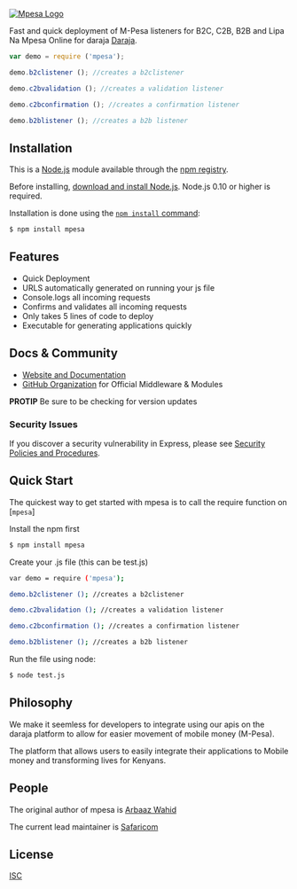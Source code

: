 [![Mpesa Logo](https://tech-ish.com/wp-content/uploads/2014/09/Mpesa-Logo.jpeg)](http://www.safaricom.co.ke)

  Fast and quick deployment of M-Pesa listeners for B2C, C2B, B2B and Lipa Na Mpesa Online for daraja [Daraja](http://developer.safaricom.co.ke).


```js
var demo = require ('mpesa');

demo.b2clistener (); //creates a b2clistener

demo.c2bvalidation (); //creates a validation listener

demo.c2bconfirmation (); //creates a confirmation listener

demo.b2blistener (); //creates a b2b listener


```

## Installation

This is a [Node.js](https://nodejs.org/en/) module available through the
[npm registry](https://www.npmjs.com/).

Before installing, [download and install Node.js](https://nodejs.org/en/download/).
Node.js 0.10 or higher is required.

Installation is done using the
[`npm install` command](https://docs.npmjs.com/getting-started/installing-npm-packages-locally):

```bash
$ npm install mpesa
```


## Features

  * Quick Deployment
  * URLS automatically generated on running your js file
  * Console.logs all incoming requests
  * Confirms and validates all incoming requests
  * Only takes 5 lines of code to deploy
  * Executable for generating applications quickly

## Docs & Community

  * [Website and Documentation](http://developer.safaricom.co.ke/)
  * [GitHub Organization](https://github.com/safaricom) for Official Middleware & Modules

**PROTIP** Be sure to be checking for version updates

### Security Issues

If you discover a security vulnerability in Express, please see [Security Policies and Procedures](Security.md).

## Quick Start

  The quickest way to get started with mpesa is to call the require function on [`mpesa`]

  Install the npm first

```bash
$ npm install mpesa
```

  Create your .js file (this can be test.js)

```bash
var demo = require ('mpesa');

demo.b2clistener (); //creates a b2clistener

demo.c2bvalidation (); //creates a validation listener

demo.c2bconfirmation (); //creates a confirmation listener

demo.b2blistener (); //creates a b2b listener

```


  Run the file using node:

```bash
$ node test.js
```

## Philosophy

  We make it seemless for developers to integrate using our apis on the daraja platform 
  to allow for easier movement of mobile money (M-Pesa).

  The platform that allows users to easily integrate their applications to Mobile money
  and transforming lives for Kenyans. 
  

## People

The original author of mpesa is [Arbaaz Wahid](https://) 

The current lead maintainer is [Safaricom](https://github.com/safaricom) 



## License

  [ISC](LICENSE)


